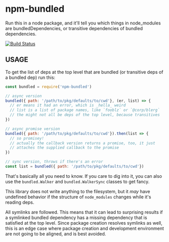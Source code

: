 # npm-bundled

Run this in a node package, and it'll tell you which things in node\_modules are bundledDependencies, or transitive dependencies of bundled dependencies.

[![Build Status](https://travis-ci.org/npm/npm-bundled.svg?branch=master)](https://travis-ci.org/npm/npm-bundled)

## USAGE

To get the list of deps at the top level that are bundled \(or transitive deps of a bundled dep\) run this:

```javascript
const bundled = require('npm-bundled')

// async version
bundled({ path: '/path/to/pkg/defaults/to/cwd'}, (er, list) => {
  // er means it had an error, which is _hella_ weird
  // list is a list of package names, like `fooblz` or `@corp/blerg`
  // the might not all be deps of the top level, because transitives
})

// async promise version
bundled({ path: '/path/to/pkg/defaults/to/cwd'}).then(list => {
  // so promisey!
  // actually the callback version returns a promise, too, it just
  // attaches the supplied callback to the promise
})

// sync version, throws if there's an error
const list = bundled({ path: '/path/to/pkg/defaults/to/cwd'})
```

That's basically all you need to know. If you care to dig into it, you can also use the `bundled.Walker` and `bundled.WalkerSync` classes to get fancy.

This library does not write anything to the filesystem, but it _may_ have undefined behavior if the structure of `node_modules` changes while it's reading deps.

All symlinks are followed. This means that it can lead to surprising results if a symlinked bundled dependency has a missing dependency that is satisfied at the top level. Since package creation resolves symlinks as well, this is an edge case where package creation and development environment are not going to be aligned, and is best avoided.

